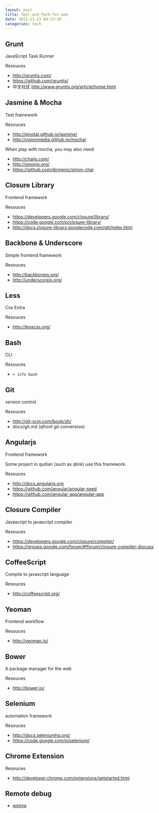 ```yaml
---
layout: post
title: Tool-and-Tech-for-web
date: 2013-11-23 09:13:28
categories: tech
---
```

Grunt
-----
JavaScript Task Runner

Resouces

* http://gruntjs.com/
* https://github.com/gruntjs/
* 中文社区 http://www.gruntjs.org/article/home.html


Jasmine & Mocha
---------------
Test framework

Resouces

* http://pivotal.github.io/jasmine/
* http://visionmedia.github.io/mocha/

When play with mocha, you may also need:

* http://chaijs.com/
* http://sinonjs.org/
* https://github.com/domenic/sinon-chai


Closure Library
---------------
Frontend framework

Resouces

* https://developers.google.com/closure/library/
* https://code.google.com/p/closure-library/
* http://docs.closure-library.googlecode.com/git/index.html


Backbone & Underscore
---------------------
Simple frontend framework

Resouces

* http://backbonejs.org/
* http://underscorejs.org/


Less
----
Css Extra

Resouces

* http://lesscss.org/


Bash
----
CLI

Resouces

* `> info bash`


Git
---
version control

Resouces

* http://git-scm.com/book/zh/
* docs/git.md (qfront git conversion)


Angularjs
---------
Frontend framework

Some project in qudian (such as qlink) use this framework.

Resouces

* http://docs.angularjs.org
* https://github.com/angular/angular-seed
* https://github.com/angular-app/angular-app


Closure Compiler
----------------
Javascript to javascript compiler

Resouces

* https://developers.google.com/closure/compiler/
* https://groups.google.com/forum/#!forum/closure-compiler-discuss


CoffeeScript
------------
Compile to javascript language

Resouces

* http://coffeescript.org/


Yeoman
------
Frontend workflow

Resouces

* http://yeoman.io/


Bower
-----
A package manager for the web

Resouces

* http://bower.io/


Selenium
--------
automation framework

Resouces

* http://docs.seleniumhq.org/
* https://code.google.com/p/selenium/


Chrome Extension
----------------

Resouces

* http://developer.chrome.com/extensions/getstarted.html


Remote debug
------------

* [weinre](http://people.apache.org/~pmuellr/weinre/docs/latest/Home.html)
